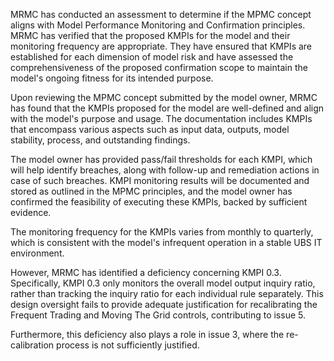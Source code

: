 
MRMC has conducted an assessment to determine if the MPMC concept aligns with Model Performance Monitoring and Confirmation principles. MRMC has verified that the proposed KMPIs for the model and their monitoring frequency are appropriate. They have ensured that KMPIs are established for each dimension of model risk and have assessed the comprehensiveness of the proposed confirmation scope to maintain the model's ongoing fitness for its intended purpose.

Upon reviewing the MPMC concept submitted by the model owner, MRMC has found that the KMPIs proposed for the model are well-defined and align with the model's purpose and usage. The documentation includes KMPIs that encompass various aspects such as input data, outputs, model stability, process, and outstanding findings.

The model owner has provided pass/fail thresholds for each KMPI, which will help identify breaches, along with follow-up and remediation actions in case of such breaches. KMPI monitoring results will be documented and stored as outlined in the MPMC principles, and the model owner has confirmed the feasibility of executing these KMPIs, backed by sufficient evidence.

The monitoring frequency for the KMPIs varies from monthly to quarterly, which is consistent with the model's infrequent operation in a stable UBS IT environment.

However, MRMC has identified a deficiency concerning KMPI 0.3. Specifically, KMPI 0.3 only monitors the overall model output inquiry ratio, rather than tracking the inquiry ratio for each individual rule separately. This design oversight fails to provide adequate justification for recalibrating the Frequent Trading and Moving The Grid controls, contributing to issue 5.

Furthermore, this deficiency also plays a role in issue 3, where the re-calibration process is not sufficiently justified.

